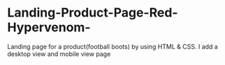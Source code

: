 # Landing-Product-Page-Red-Hypervenom-
Landing page for a product(football boots) by using HTML &amp; CSS. I add a desktop view and mobile view page 
